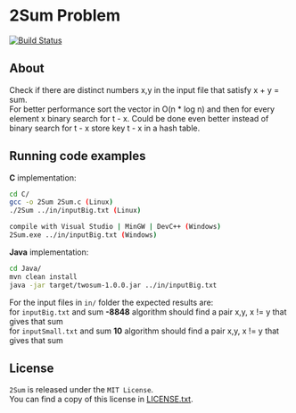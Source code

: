 2Sum Problem
===================
[![Build Status](https://secure.travis-ci.org/bogcon/AlgorithmsAndApplications.png?branch=master)](http://travis-ci.org/bogcon/AlgorithmsAndApplications)

About
---------------------
Check if there are distinct numbers x,y in the input file that satisfy x + y = sum.  
For better performance sort the vector in O(n * log n) and then for every element x
binary search for t - x.
Could be done even better instead of binary search for t - x store key t - x in a hash table.

Running code examples
---------------------
**C** implementation:
```sh
cd C/  
gcc -o 2Sum 2Sum.c (Linux)
./2Sum ../in/inputBig.txt (Linux)

compile with Visual Studio | MinGW | DevC++ (Windows)
2Sum.exe ../in/inputBig.txt (Windows)
```

**Java** implementation:  
```sh
cd Java/
mvn clean install
java -jar target/twosum-1.0.0.jar ../in/inputBig.txt
```
For the input files in `in/` folder the expected results are:   
for `inputBig.txt` and sum **-8848** algorithm should find a pair x,y, x != y that gives that sum  
for `inputSmall.txt` and sum **10** algorithm should find a pair x,y, x != y that gives that sum  

License
---------------------
`2Sum` is released under the `MIT License`.   
You can find a copy of this license in [LICENSE.txt](LICENSE.txt).  

